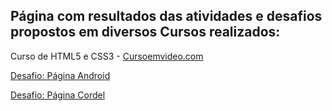<h2>Página com resultados das atividades e desafios propostos em diversos Cursos realizados:</h2>

Curso de HTML5 e CSS3 - [Cursoemvideo.com](https://www.cursoemvideo.com/)
<p>
    <a href="https://carlageo.github.io/AtividadesCursos/projeto-Androide/Index.html" target="_blank">Desafio: Página Android</a>
</p>

<p>
    <a href="https://carlageo.github.io/AtividadesCursos/projeto-Cordel/index.html" target="_blank">Desafio: Página Cordel</a>
</p>